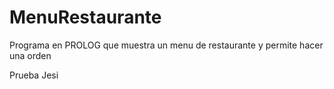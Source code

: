 # MenuRestaurante

Programa en PROLOG que muestra un menu de restaurante y permite hacer una orden

Prueba Jesi
